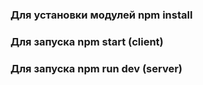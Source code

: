 ### Для установки модулей npm install
### Для запуска npm start (client)
### Для запуска npm run dev (server)
